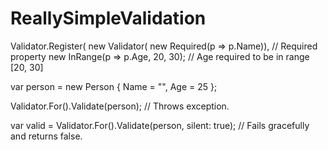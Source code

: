 ReallySimpleValidation
======================

Validator.Register(
  new Validator<Person>(
    new Required<Person>(p => p.Name)), // Required property
    new InRange<Person>(p => p.Age, 20, 30); // Age required to be in range [20, 30]
    
var person = new Person
{
  Name = "",
  Age = 25
};

Validator.For<Person>().Validate(person); // Throws exception.

var valid = Validator.For<Person>().Validate(person, silent: true); // Fails gracefully and returns false.
